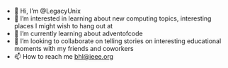 - 👋 Hi, I’m @LegacyUnix
- 👀 I’m interested in learning about new computing topics, interesting places I might wish to hang out at
- 🌱 I’m currently learning about adventofcode
- 💞️ I’m looking to collaborate on telling stories on interesting educational moments with my friends and coworkers
- 📫 How to reach me bhl@ieee.org

<!---
LegacyUnix/LegacyUnix is a ✨ special ✨ repository because its `README.md` (this file) appears on your GitHub profile.
You can click the Preview link to take a look at your changes.
--->
